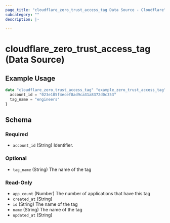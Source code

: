 ```yaml
---
page_title: "cloudflare_zero_trust_access_tag Data Source - Cloudflare"
subcategory: ""
description: |-
  
---
```


# cloudflare_zero_trust_access_tag (Data Source)



## Example Usage

```terraform
data "cloudflare_zero_trust_access_tag" "example_zero_trust_access_tag" {
  account_id = "023e105f4ecef8ad9ca31a8372d0c353"
  tag_name = "engineers"
}
```

<!-- schema generated by tfplugindocs -->
## Schema

### Required

- `account_id` (String) Identifier.

### Optional

- `tag_name` (String) The name of the tag

### Read-Only

- `app_count` (Number) The number of applications that have this tag
- `created_at` (String)
- `id` (String) The name of the tag
- `name` (String) The name of the tag
- `updated_at` (String)


